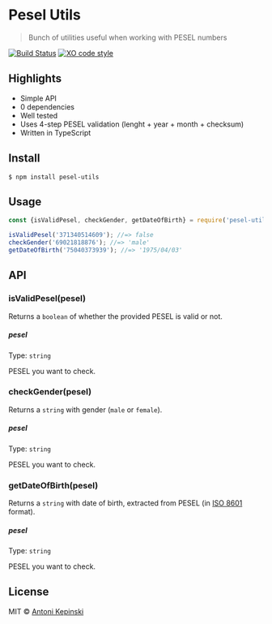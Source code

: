 # Pesel Utils

> Bunch of utilities useful when working with PESEL numbers

[![Build Status](https://travis-ci.org/xxczaki/pesel-utils.svg?branch=master)](https://travis-ci.org/xxczaki/pesel-utils) [![XO code style](https://img.shields.io/badge/code_style-XO-5ed9c7.svg)](https://github.com/xojs/xo)

## Highlights

- Simple API
- 0 dependencies
- Well tested
- Uses 4-step PESEL validation (lenght + year + month + checksum)
- Written in TypeScript

## Install

```
$ npm install pesel-utils
```

## Usage

```js
const {isValidPesel, checkGender, getDateOfBirth} = require('pesel-utils');

isValidPesel('371340514609'); //=> false
checkGender('69021818876'); //=> 'male'
getDateOfBirth('75040373939'); //=> '1975/04/03'
```

## API

### isValidPesel(pesel)

Returns a `boolean` of whether the provided PESEL is valid or not.

##### pesel

Type: `string`

PESEL you want to check.

### checkGender(pesel)

Returns a `string` with gender (`male` or `female`).

##### pesel

Type: `string`

PESEL you want to check.

### getDateOfBirth(pesel)

Returns a `string` with date of birth, extracted from PESEL (in [ISO 8601](https://www.iso.org/iso-8601-date-and-time-format.html) format).

##### pesel

Type: `string`

PESEL you want to check.

## License

MIT © [Antoni Kepinski](https://kepinski.me)
